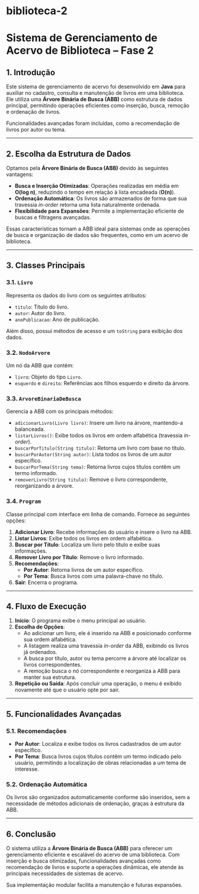 # biblioteca-2

# Sistema de Gerenciamento de Acervo de Biblioteca – Fase 2

## 1. Introdução
Este sistema de gerenciamento de acervo foi desenvolvido em **Java** para auxiliar no cadastro, consulta e manutenção de livros em uma biblioteca. Ele utiliza uma **Árvore Binária de Busca (ABB)** como estrutura de dados principal, permitindo operações eficientes como inserção, busca, remoção e ordenação de livros. 

Funcionalidades avançadas foram incluídas, como a recomendação de livros por autor ou tema.

---

## 2. Escolha da Estrutura de Dados
Optamos pela **Árvore Binária de Busca (ABB)** devido às seguintes vantagens:

- **Busca e Inserção Otimizadas**: Operações realizadas em média em **O(log n)**, reduzindo o tempo em relação à lista encadeada (**O(n)**).
- **Ordenação Automática**: Os livros são armazenados de forma que sua travessia *in-order* retorna uma lista naturalmente ordenada.
- **Flexibilidade para Expansões**: Permite a implementação eficiente de buscas e filtragens avançadas.

Essas características tornam a ABB ideal para sistemas onde as operações de busca e organização de dados são frequentes, como em um acervo de biblioteca.

---

## 3. Classes Principais

### 3.1. `Livro`
Representa os dados do livro com os seguintes atributos:
- `titulo`: Título do livro.
- `autor`: Autor do livro.
- `anoPublicacao`: Ano de publicação.

Além disso, possui métodos de acesso e um `toString` para exibição dos dados.

### 3.2. `NodoArvore`
Um nó da ABB que contém:
- `livro`: Objeto do tipo `Livro`.
- `esquerdo` e `direito`: Referências aos filhos esquerdo e direito da árvore.

### 3.3. `ArvoreBinariaDeBusca`
Gerencia a ABB com os principais métodos:
- `adicionarLivro(Livro livro)`: Insere um livro na árvore, mantendo-a balanceada.
- `listarLivros()`: Exibe todos os livros em ordem alfabética (travessia *in-order*).
- `buscarPorTitulo(String titulo)`: Retorna um livro com base no título.
- `buscarPorAutor(String autor)`: Lista todos os livros de um autor específico.
- `buscarPorTema(String tema)`: Retorna livros cujos títulos contêm um termo informado.
- `removerLivro(String titulo)`: Remove o livro correspondente, reorganizando a árvore.

### 3.4. `Program`
Classe principal com interface em linha de comando. Fornece as seguintes opções:

1. **Adicionar Livro**: Recebe informações do usuário e insere o livro na ABB.
2. **Listar Livros**: Exibe todos os livros em ordem alfabética.
3. **Buscar por Título**: Localiza um livro pelo título e exibe suas informações.
4. **Remover Livro por Título**: Remove o livro informado.
5. **Recomendações**:
   - **Por Autor**: Retorna livros de um autor específico.
   - **Por Tema**: Busca livros com uma palavra-chave no título.
6. **Sair**: Encerra o programa.

---

## 4. Fluxo de Execução

1. **Início**: O programa exibe o menu principal ao usuário.
2. **Escolha de Opções**:
   - Ao adicionar um livro, ele é inserido na ABB e posicionado conforme sua ordem alfabética.
   - A listagem realiza uma travessia *in-order* da ABB, exibindo os livros já ordenados.
   - A busca por título, autor ou tema percorre a árvore até localizar os livros correspondentes.
   - A remoção busca o nó correspondente e reorganiza a ABB para manter sua estrutura.
3. **Repetição ou Saída**: Após concluir uma operação, o menu é exibido novamente até que o usuário opte por sair.

---

## 5. Funcionalidades Avançadas

### 5.1. Recomendações
- **Por Autor**: Localiza e exibe todos os livros cadastrados de um autor específico.
- **Por Tema**: Busca livros cujos títulos contêm um termo indicado pelo usuário, permitindo a localização de obras relacionadas a um tema de interesse.

### 5.2. Ordenação Automática
Os livros são organizados automaticamente conforme são inseridos, sem a necessidade de métodos adicionais de ordenação, graças à estrutura da ABB.

---

## 6. Conclusão
O sistema utiliza a **Árvore Binária de Busca (ABB)** para oferecer um gerenciamento eficiente e escalável do acervo de uma biblioteca. Com inserção e busca otimizadas, funcionalidades avançadas como recomendação de livros e suporte a operações dinâmicas, ele atende às principais necessidades de sistemas de acervo.

Sua implementação modular facilita a manutenção e futuras expansões.


